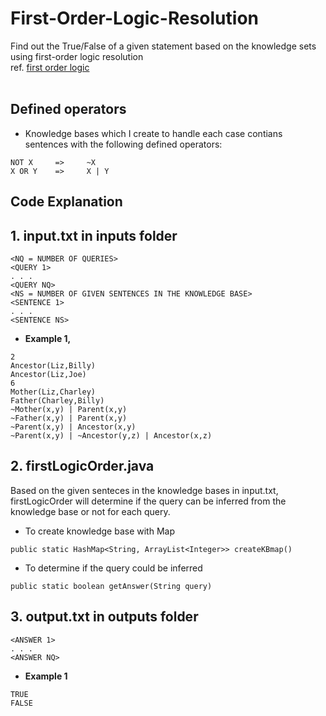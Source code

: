 # First-Order-Logic-Resolution
Find out the True/False of a given statement based on the knowledge sets using first-order logic resolution<br />
ref. [first order logic](https://en.wikipedia.org/wiki/First-order_logic)
<br /><br />

## Defined operators
- Knowledge bases which I create to handle each case contians sentences with the following defined operators:
```
NOT X     =>     ~X
X OR Y    =>     X | Y
```

## Code Explanation
## 1. input.txt in inputs folder
```
<NQ = NUMBER OF QUERIES>
<QUERY 1>
. . .
<QUERY NQ>
<NS = NUMBER OF GIVEN SENTENCES IN THE KNOWLEDGE BASE>
<SENTENCE 1>
. . .
<SENTENCE NS>
```

- __Example 1,__
```
2
Ancestor(Liz,Billy)
Ancestor(Liz,Joe)
6
Mother(Liz,Charley)
Father(Charley,Billy)
~Mother(x,y) | Parent(x,y)
~Father(x,y) | Parent(x,y)
~Parent(x,y) | Ancestor(x,y)
~Parent(x,y) | ~Ancestor(y,z) | Ancestor(x,z)
```

## 2. firstLogicOrder.java
Based on the given senteces in the knowledge bases in input.txt, firstLogicOrder will determine if the query can be inferred from the knowledge base or not for each query.
- To create knowledge base with Map
```
public static HashMap<String, ArrayList<Integer>> createKBmap()
```
- To determine if the query could be inferred
```
public static boolean getAnswer(String query)
```

## 3. output.txt in outputs folder
```
<ANSWER 1>
. . .
<ANSWER NQ>
```
  
- __Example 1__ <br />
```
TRUE
FALSE
```
